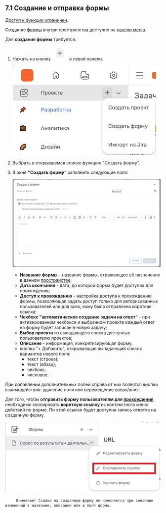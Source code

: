 ## 7.1 Создание и отправка формы

[Доступ к функции ограничен](9_roles_&_access/9.2_access.md).  

Создание [формы](7_forms/7_forms.md) внутри пространства доступно на [панели меню](3_menu/3_menu.md).

Для **создания формы** требуется:

1. Нажать на кнопку ![плюс](/imgs/создать_проект.jpg) в левой панели.

   ![5.1-1](/imgs/5.1-1.jpg)

2. Выбрать в открывшемся списке функцию "Создать форму".
3. В окне **"Создать форму"** заполнить следующие поля:

   ![form1](/imgs/form1.jpg)

   - **Название формы** - название формы, отражающее её назначение в данном [пространстве](4_workspace/4_workspace.md);
   - **Дата окончания** - дата, до которой форма будет доступна для прохождения;
   - **Доступ к прохождению** - настройка доступа к прохождению формы, позволяющая задать доступ только для авторизованных пользователей или для всех, кому была отправлена короткая ссылка;
   - **Чекбокс "автоматическое создание задачи на ответ"** - при активированном чекбоксе и выбранном проекте каждый ответ на форму будет записан в новую задачу;
   - **Выбор проекта** из выпадающего списка доступных пользователю проектов;
   - **Описание** - информация, конкретизирующая форму.
   - кнопка "+ Добавить", открывающая выпадающий список вариантов нового поля:
      - текст (строка);
      - текст (абзац);
      - чекбокс;
      - числовое.

При добавлении дополнительных полей справа от них появятся кнопки взаимодействия: удаление поля или перемещение вверх/вниз. 

Для того, чтобы **отправить форму пользователям для [прохождения](7_forms/7.2_answer_form.md)**, необходимо скопировать **короткую ссылку** из контекстного меню действий по форме. По этой ссылке будет доступна запись ответов на созданную форму. 

![form_link](/imgs/form_link.jpg)

         Внимание! Ссылка на созданную форму не изменяется при внесении изменений в название, описание или в поля формы. 
    